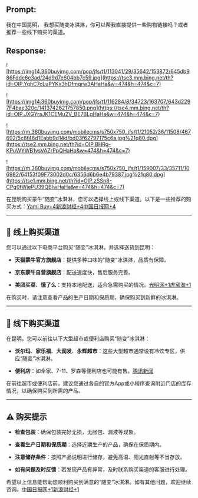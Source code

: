 ## Prompt:
我在中国昆明， 我想买随变冰淇淋，你可以帮我直接提供一些购物链接吗？或者推荐一些线下购买的渠道。

## Response:
![https://img14.360buyimg.com/pop/jfs/t1/113041/29/35642/153872/645db986Fddc6e3ad/24d9d7e604bb7c59.jpg](https://tse3.mm.bing.net/th?id=OIP.YqhC7cLuPYKx3hDfmqrw3AHaHa&w=474&h=474&c=7)

![https://img14.360buyimg.com/pop/jfs/t1/116284/8/34723/163707/643d2297F4bae320c/1413742621757850.png](https://tse4.mm.bing.net/th?id=OIP.JXGYraJK1CEMu2V_BE7BLgHaHa&w=474&h=474&c=7)

![https://m.360buyimg.com/mobilecms/s750x750_jfs/t1/21052/36/11508/467692/5c8f46d1Eabb9d14d/bd03f62797175c6a.jpg%21q80.dpg](https://tse2.mm.bing.net/th?id=OIP.BHRg-KPuWYWB1vsVAZrPpQHaHa&w=474&h=474&c=7)

![https://m.360buyimg.com/mobilecms/s750x750_jfs/t1/159007/33/35711/106982/64153f09F73002d0c/6356d6b6e4b79387.jpg%21q80.dpg](https://tse1.mm.bing.net/th?id=OIP.zSSn8-CPg0fWiePU39QBIwHaHa&w=474&h=474&c=7)

在昆明购买蒙牛“随变”冰淇淋，您可以选择线上或线下渠道。以下是一些推荐的购买方式：[Yami Buy+4新浪财经+4中国日报网+4](https://finance.sina.cn/chanjing/gsxw/2022-07-08/detail-imizirav2527011.d.html?cid=76478&node_id=76478&vt=4&utm_source=chatgpt.com)

* * *

🛒 线上购买渠道
---------

您可以通过以下电商平台购买“随变”冰淇淋，并选择送货到昆明：

*   **天猫蒙牛官方旗舰店**：提供多种口味的“随变”冰淇淋，品质有保障。
    
*   **京东蒙牛自营旗舰店**：配送速度快，售后服务完善。
    
*   **美团买菜**、**饿了么**：支持本地配送，适合急需购买的情况。[光明网+1虎窝淘+1](https://m.gmw.cn/2025-05/29/content_1304047663.htm?utm_source=chatgpt.com)
    

在购买时，请注意查看产品的生产日期和保质期，确保购买到新鲜的冰淇淋。

* * *

🏬 线下购买渠道
---------

在昆明，您可以前往以下大型超市或便利店购买“随变”冰淇淋：

*   **沃尔玛**、**家乐福**、**大润发**、**永辉超市**：这些大型超市通常设有冷饮专区，供应“随变”冰淇淋。
    
*   **便利店**：如全家、7-11、罗森等便利店也可能有售。[腾讯新闻](https://news.qq.com/rain/a/20240604A0A7LI00?utm_source=chatgpt.com)
    

在前往超市或便利店前，建议您通过各自的官方App或小程序查询附近门店的库存情况，以确保购买到所需的产品。

* * *

⚠️ 购买提示
-------

*   **检查包装**：确保包装完好无损，无胀包、漏液等现象。
    
*   **查看生产日期和保质期**：选择近期生产的产品，确保在保质期内。
    
*   **注意储存条件**：按照产品说明进行储存，避免高温、阳光直射等不当存放。
    
*   **如有问题及时反馈**：若发现产品有异常，及时联系购买渠道的客服进行处理。
    

希望以上信息能帮助您顺利购买到满意的“随变”冰淇淋。如有其他问题，欢迎继续咨询。[中国日报网+1新浪财经+1](https://caijing.chinadaily.com.cn/a/202303/30/WS64251feba3102ada8b236062.html?utm_source=chatgpt.com)

